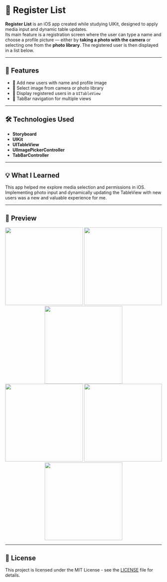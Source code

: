 # 📱 Register List

**Register List** is an iOS app created while studying UIKit, designed to apply media input and dynamic table updates.  
Its main feature is a registration screen where the user can type a name and choose a profile picture — either by **taking a photo with the camera** or selecting one from the **photo library**. The registered user is then displayed in a list below.

---

## 🚀 Features

- 📝 Add new users with name and profile image  
- 📸 Select image from camera or photo library  
- 📃 Display registered users in a `UITableView`  
- 🧭 TabBar navigation for multiple views  

---

## 🛠️ Technologies Used

- **Storyboard**  
- **UIKit**  
- **UITableView**  
- **UIImagePickerController**  
- **TabBarController**

---

## 💡 What I Learned

This app helped me explore media selection and permissions in iOS.  
Implementing photo input and dynamically updating the TableView with new users was a new and valuable experience for me.

---

## 🎥 Preview

<div align="center">
  <img src="https://github.com/user-attachments/assets/e90da072-af2e-40ad-ba7e-86a323467a5c" width="250" />
  <img src="https://github.com/user-attachments/assets/25091644-73f6-40d2-adac-960f21b6ced9" width="250" />
  <img src="https://github.com/user-attachments/assets/4f178bf3-696b-4c1f-8093-7b1c68b8a2ca" width="250" />
  <br/>
  <img src="https://github.com/user-attachments/assets/c099c49d-f822-444a-8342-669462c2d7bb" width="250" />
  <img src="https://github.com/user-attachments/assets/4f6a40f5-00c0-4964-bda3-9c438e345231" width="250" />
  <img src="https://github.com/user-attachments/assets/dba061cc-c1d5-4480-95cd-6a705c7c015c" width="250" />
</div>

---

## 📝 License

This project is licensed under the MIT License - see the [LICENSE](LICENSE) file for details.
